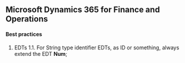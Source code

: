 ## Microsoft Dynamics 365 for Finance and Operations
#### Best practices
1. EDTs
  1.1. For String type identifier EDTs, as ID or something, always extend the EDT **Num**;
